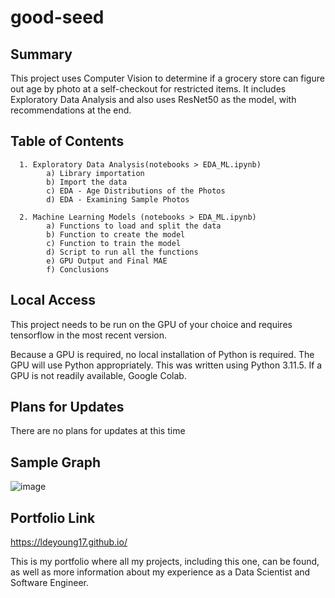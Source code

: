 # good-seed

<h2>Summary</h2>

This project uses Computer Vision to determine if a grocery store can figure out age by photo at a self-checkout for restricted items. It includes Exploratory Data Analysis and also uses ResNet50 as the model, with recommendations at the end.

<h2>Table of Contents</h2>

      1. Exploratory Data Analysis(notebooks > EDA_ML.ipynb)
            a) Library importation
            b) Import the data
            c) EDA - Age Distributions of the Photos
            d) EDA - Examining Sample Photos
      
      2. Machine Learning Models (notebooks > EDA_ML.ipynb)
            a) Functions to load and split the data
            b) Function to create the model
            c) Function to train the model
            d) Script to run all the functions
            e) GPU Output and Final MAE
            f) Conclusions

<h2>Local Access</h2>

This project needs to be run on the GPU of your choice and requires tensorflow in the most recent version.

Because a GPU is required, no local installation of Python is required. The GPU will use Python appropriately. This was written using Python 3.11.5. If a GPU is not readily available, Google Colab. 

<h2>Plans for Updates</h2>

There are no plans for updates at this time

<h2>Sample Graph</h2>

![image](https://github.com/LDeYoung17/good-seed/assets/70500225/0421c3cc-ea34-4b0a-aba7-4221ac15eadb)


<h2>Portfolio Link</h2>

https://ldeyoung17.github.io/

This is my portfolio where all my projects, including this one, can be found, as well as more information about my experience as a Data Scientist and Software Engineer.

